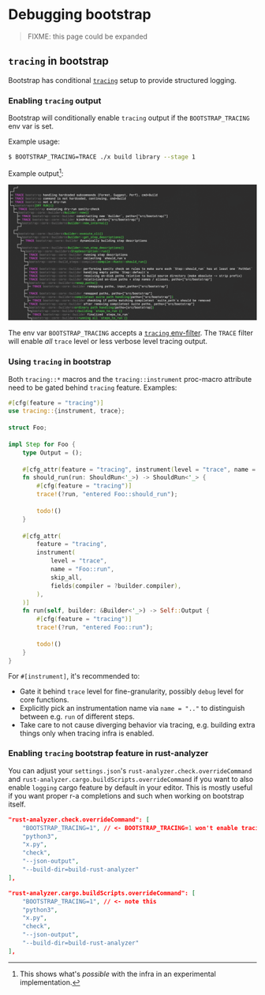 # Debugging bootstrap

> FIXME: this page could be expanded 

## `tracing` in bootstrap

Bootstrap has conditional [`tracing`][tracing] setup to provide structured logging.

[tracing]: https://docs.rs/tracing/0.1.41/tracing/index.html

### Enabling `tracing` output

Bootstrap will conditionally enable `tracing` output if the `BOOTSTRAP_TRACING` env var is set.

Example usage:

```bash
$ BOOTSTRAP_TRACING=TRACE ./x build library --stage 1
```

Example output[^experimental]:

![Example bootstrap tracing output](./debugging-bootstrap/tracing-output-example.png)

[^experimental]: This shows what's *possible* with the infra in an experimental implementation.

The env var `BOOTSTRAP_TRACING` accepts a [`tracing` env-filter][tracing-env-filter]. The `TRACE` filter will enable *all* `trace` level or less verbose level tracing output.

[tracing-env-filter]: https://docs.rs/tracing-subscriber/0.3.19/tracing_subscriber/filter/struct.EnvFilter.html

### Using `tracing` in bootstrap

Both `tracing::*` macros and the `tracing::instrument` proc-macro attribute need to be gated behind `tracing` feature. Examples:

```rs
#[cfg(feature = "tracing")]
use tracing::{instrument, trace};

struct Foo;

impl Step for Foo {
    type Output = ();

    #[cfg_attr(feature = "tracing", instrument(level = "trace", name = "Foo::should_run", skip_all))]
    fn should_run(run: ShouldRun<'_>) -> ShouldRun<'_> {
        #[cfg(feature = "tracing")]
        trace!(?run, "entered Foo::should_run");

        todo!()
    }

    #[cfg_attr(
        feature = "tracing",
        instrument(
            level = "trace",
            name = "Foo::run",
            skip_all,
            fields(compiler = ?builder.compiler),
        ),
    )]
    fn run(self, builder: &Builder<'_>) -> Self::Output {
        #[cfg(feature = "tracing")]
        trace!(?run, "entered Foo::run");

        todo!()
    }    
}
```

For `#[instrument]`, it's recommended to:

- Gate it behind `trace` level for fine-granularity, possibly `debug` level for core functions.
- Explicitly pick an instrumentation name via `name = ".."` to distinguish between e.g. `run` of different steps.
- Take care to not cause diverging behavior via tracing, e.g. building extra things only when tracing infra is enabled.

### Enabling `tracing` bootstrap feature in rust-analyzer

You can adjust your `settings.json`'s `rust-analyzer.check.overrideCommand` and `rust-analyzer.cargo.buildScripts.overrideCommand` if you want to also enable `logging` cargo feature by default in your editor. This is mostly useful if you want proper r-a completions and such when working on bootstrap itself.

```json
"rust-analyzer.check.overrideCommand": [
    "BOOTSTRAP_TRACING=1", // <- BOOTSTRAP_TRACING=1 won't enable tracing filter, but it will activate bootstrap's `tracing` feature
    "python3",
    "x.py",
    "check",
    "--json-output",
    "--build-dir=build-rust-analyzer"
],
```

```json
"rust-analyzer.cargo.buildScripts.overrideCommand": [
    "BOOTSTRAP_TRACING=1", // <- note this
    "python3",
    "x.py",
    "check",
    "--json-output",
    "--build-dir=build-rust-analyzer"
],
```
